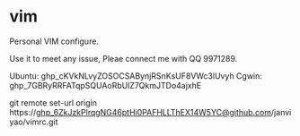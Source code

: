 # vim
Personal VIM configure.

Use it to meet any issue, Pleae connect me with QQ 9971289.

Ubuntu: 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
Cgwin: 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

git remote set-url origin https://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@github.com/janviyao/vimrc.git
